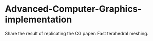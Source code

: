 # Advanced-Computer-Graphics-implementation
Share the result of replicating the CG paper: Fast terahedral meshing.
